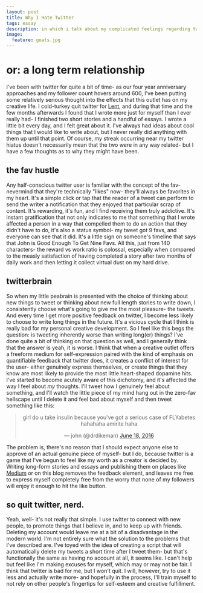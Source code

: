 ```yaml
---
layout: post
title: Why I Hate Twitter
tags: essay
description: in which i talk about my complicated feelings regarding tweeter dot com
image:
  feature: goats.jpg
---
```

or: a long term relationship
====================

I've been with twitter for quite a bit of time- as our four year anniversary approaches and my follower count hovers around 600, I've been putting some relatively serious thought into the effects that this outlet has on my creative life. I cold-turkey quit twitter for [Lent](https://en.wikipedia.org/wiki/Lent), and during that time and the few months afterwards I found that I wrote more just for myself than I ever really had- I finished two short stories and a handful of essays. I wrote a little bit every day, and I felt great about it. I've always had ideas about cool things that I would like to write about, but I never really did anything with them up until that point. Of course, my streak occurring near my twitter hiatus doesn't necessarily mean that the two were in any way related- but I have a few thoughts as to why they might have been.

the fav hustle
--------------

Any half-conscious twitter user is familiar with the concept of the fav- nevermind that they're technically "likes" now- they'll always be favorites in my heart. It's a simple click or tap that the reader of a tweet can perform to send the writer a notification that they enjoyed that particular scrap of content. It's rewarding, it's fun, and I find receiving them truly addictive. It's instant gratification that not only indicates to me that something that I wrote affected a person in a way that compelled them to do an action that they didn't have to do, it's also a status symbol- my tweet got 9 favs, and everyone can see that it did. It's a little sign on someone's timeline that says that John is Good Enough To Get Nine Favs. All this, just from 140 characters- the reward vs work ratio is colossal, especially when compared to the measly satisfaction of having completed a story after two months of daily work and then letting it collect virtual dust on my hard drive.

twitterbrain
------------

So when my little peabrain is presented with the choice of thinking about new things to tweet or thinking about new full length stories to write down, I consistently choose what's going to give me the most pleasure- the tweets. And every time I get more positive feedback on twitter, I become less likely to choose to write long things in the future. It's a vicious cycle that I think is really bad for my personal creative development. So I feel like this begs the question: is tweeting inherently worse than writing long(er) things? I've done quite a bit of thinking on that question as well, and I generally think that the answer is yeah, it is worse. I think that when a creative outlet offers a freeform medium for self-expression paired with the kind of emphasis on quantifiable feedback that twitter does, it creates a conflict of interest for the user- either genuinely express themselves, or create things that they know are most likely to provide the most little heart-shaped dopamine hits. I've started to become acutely aware of this dichotomy, and it's affected the way I feel about _my_ thoughts. I'll tweet how I genuinely feel about something, and I'll watch the little piece of my mind hang out in the zero-fav hellscape until I delete it and feel bad about myself and then tweet something like this:

<center><blockquote class="twitter-tweet"><p lang="en" dir="ltr">girl do u take insulin because you&#39;ve got a serious case of FLYabetes hahahaha amirite haha</p>&mdash; john (@drdikeman) <a href="https://twitter.com/drdikeman/status/744190269206106117">June 18, 2016</a></blockquote> <script async src="//platform.twitter.com/widgets.js" charset="utf-8"></script></center>

 The problem is, there's no reason that I should expect anyone else to approve of an actual genuine piece of myself- but I do, because twitter is a game that I've begun to feel like my worth as a creator is decided by. Writing long-form stories and essays and publishing them on places like [Medium](https://medium.com/@drdikeman) or on this blog removes the feedback element, and leaves me free to express myself completely free from the worry that none of my followers will enjoy it enough to hit the like button.

so quit twitter, nerd.
----------------------

Yeah, well- it's not really that simple. I use twitter to connect with new people, to promote things that I believe in, and to keep up with friends. Deleting my account would leave me at a bit of a disadvantage in the modern world. I'm not entirely sure what the solution to the problems that I've described are. I've toyed with the idea of creating a script that will automatically delete my tweets a short time after I tweet them- but that's functionally the same as having no account at all, it seems like. I can't help but feel like I'm making excuses for myself, which may or may not be fair. I think that twitter is bad for me, but I won't quit. I will, however, try to use it less and actually write more- and hopefully in the process, I'll train myself to not rely on other people's fingertips for self-esteem and creative fulfillment.
